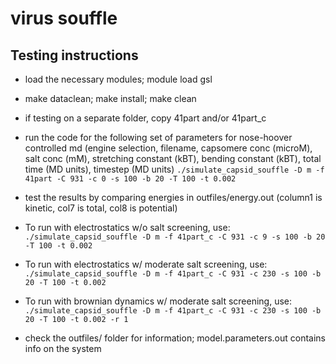 # virus souffle

## Testing instructions

* load the necessary modules; module load gsl

* make dataclean; make install; make clean

* if testing on a separate folder, copy 41part and/or 41part_c

* run the code for the following set of parameters for nose-hoover controlled md (engine selection, filename, capsomere conc (microM), salt conc (mM), stretching constant (kBT), bending constant (kBT), total time (MD units), timestep (MD units)
```./simulate_capsid_souffle -D m -f 41part -C 931 -c 0 -s 100 -b 20 -T 100 -t 0.002```

* test the results by comparing energies in outfiles/energy.out (column1 is kinetic, col7 is total, col8 is potential)

* To run with electrostatics w/o salt screening, use:
```./simulate_capsid_souffle -D m -f 41part_c -C 931 -c 9 -s 100 -b 20 -T 100 -t 0.002```

* To run with electrostatics w/ moderate salt screening, use:
```./simulate_capsid_souffle -D m -f 41part_c -C 931 -c 230 -s 100 -b 20 -T 100 -t 0.002```

* To run with brownian dynamics w/ moderate salt screening, use:
```./simulate_capsid_souffle -D m -f 41part_c -C 931 -c 230 -s 100 -b 20 -T 100 -t 0.002 -r 1```

* check the outfiles/ folder for information; model.parameters.out contains info on the system
